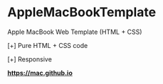 # AppleMacBookTemplate
Apple MacBook Web Template (HTML + CSS)

[+] Pure HTML + CSS code

[+] Responsive

**https://mac.github.io**
